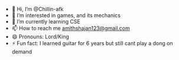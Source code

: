 - 👋 Hi, I’m @Chillin-afk
- 👀 I’m interested in games, and its mechanics 
- 🌱 I’m currently learning CSE
- 📫 How to reach me amithshajan123@gmail.com
- 😄 Pronouns: Lord/King
- ⚡ Fun fact: I learned guitar for 6 years but still cant play a dong on demand

<!---
Chillin-afk/Chillin-afk is a ✨ special ✨ repository because its `README.md` (this file) appears on your GitHub profile.
You can click the Preview link to take a look at your changes.
--->